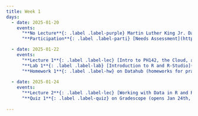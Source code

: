 ```yaml
---
title: Week 1
days:
  - date: 2025-01-20
    events:
      "**No Lecture**{: .label .label-purple} Martin Luther King Jr. Day":
      "**Participation**{: .label .label-parti} [Needs Assessment](https://docs.google.com/forms/d/e/1FAIpQLScNaRotS5J2U4JkPeWoS5t3V-dNZkkbP5rw7_JOoixyb8gsyw/viewform?usp=header)":

  - date: 2025-01-22
    events:
      "**Lecture 1**{: .label .label-lec} [Intro to PH142, the Cloud, and PPDAC](https://ph142-ucb.github.io/sp25/src/lec/L01_intro_25.pdf)[(Recording)](https://bcourses.berkeley.edu/courses/1540322/pages/lecture-1-recording)":
      "**Lab 1**{: .label .label-lab} [Introduction to R and R-Studio](https://publichealth.datahub.berkeley.edu/hub/user-redirect/git-pull?repo=https%3A%2F%2Fgithub.com%2Fph142-ucb%2Fph142-sp25&urlpath=rstudio%2F&branch=master) (Due Jan 25th)":
      "**Homework 1**{: .label .label-hw} on Datahub (homeworks for practice/ungraded; solutions released on Jan. 26th)":
      
  - date: 2025-01-24
    events:
      "**Lecture 2**{: .label .label-lec} [Working with Data in R and Rstudio](https://ph142-ucb.github.io/sp25/src/lec/L02_working-with-data.pdf) [(Recording)](https://bcourses.berkeley.edu/courses/1540322/pages/lecture-2)":
      "**Quiz 1**{: .label .label-quiz} on Gradescope (opens Jan 24th, 9AM; due Jan. 25th, 12PM noon PST)":
      
---
```

